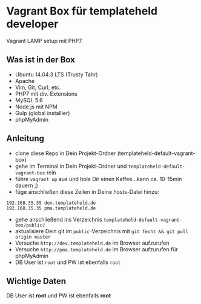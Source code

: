 # Vagrant Box für templateheld developer 

Vagrant LAMP setup mit PHP7.

## Was ist in der Box

- Ubuntu 14.04.3 LTS (Trusty Tahr)
- Apache
- Vim, Git, Curl, etc.
- PHP7 mit div. Extensions
- MySQL 5.6
- Node.js mit NPM
- Gulp (global installier)
- phpMyAdmin

## Anleitung

- clone diese Repo in Dein Projekt-Ordner (templateheld-default-vagrant-box)
- gehe im Terminal in Dein Projekt-Ordner und ``templateheld-default-vagrant-box`` rein 
- führe ``vagrant up`` aus und hole Dir einen Kaffee...kann ca. 10-15min dauern ;)
- füge anschließen diese Zeilen in Deine hosts-Datei hinzu:
````
192.168.35.35 dev.templateheld.de
192.168.35.35 pma.templateheld.de
````
- gehe anschließend ins Verzeichnis ``templateheld-default-vagrant-box/public/``
- aktualisiere Dein git im ``public``-Verzeichnis mit ``git fecht && git pull origin master``
- Versuche ``http://dev.templateheld.de`` im Browser aufzurufen
- Versuche ``http://pma.templateheld.de`` im Browser aufzurufen für phpMyAdmin
- DB User ist ``root`` und PW ist ebenfalls ``root``

## Wichtige Daten
DB User ist **root** und PW ist ebenfalls **root**
